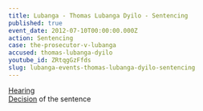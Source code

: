 ```yaml
---
title: Lubanga - Thomas Lubanga Dyilo - Sentencing
published: true
event_date: 2012-07-10T00:00:00.000Z
action: Sentencing
case: the-prosecutor-v-lubanga
accused: thomas-lubanga-dyilo
youtube_id: ZRtqgGzFfds
slug: lubanga-events-thomas-lubanga-dyilo-sentencing
---
```



[Hearing](https://youtu.be/ZRtqgGzFfds)
<br>[Decision](https://www.icc-cpi.int/Pages/record.aspx?docNo=ICC-01/04-01/06-2901) of the sentence